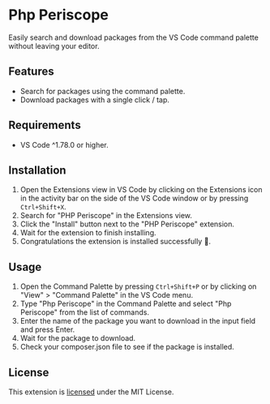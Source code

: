 # Php Periscope

Easily search and download packages from the VS Code command palette without leaving your editor.

## Features

- Search for packages using the command palette.
- Download packages with a single click / tap.

## Requirements

- VS Code ^1.78.0 or higher.

## Installation

1. Open the Extensions view in VS Code by clicking on the Extensions icon in the activity bar on the side of the VS Code window or by pressing `Ctrl+Shift+X`.
2. Search for "PHP Periscope" in the Extensions view.
3. Click the "Install" button next to the "PHP Periscope" extension.
4. Wait for the extension to finish installing.
5. Congratulations the extension is installed successfully 🚀.


## Usage

1. Open the Command Palette by pressing `Ctrl+Shift+P` or by clicking on "View" > "Command Palette" in the VS Code menu.
2. Type "Php Periscope" in the Command Palette and select "Php Periscope" from the list of commands.
3. Enter the name of the package you want to download in the input field and press Enter.
4. Wait for the package to download.
5. Check your composer.json file to see if the package is installed.

## License

This extension is [licensed](./LICENSE.md) under the MIT License.
